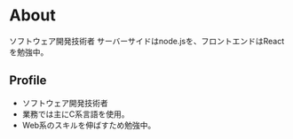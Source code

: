 # About
ソフトウェア開発技術者
サーバーサイドはnode.jsを、フロントエンドはReactを勉強中。

## Profile
- ソフトウェア開発技術者
- 業務では主にC系言語を使用。
- Web系のスキルを伸ばすため勉強中。
